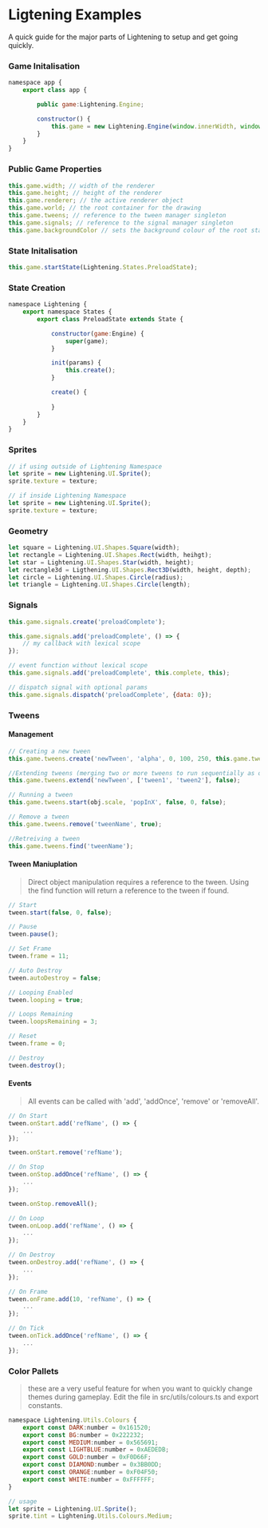 # Ligtening Examples
A quick guide for the major parts of Lightening to setup and get going quickly.

### Game Initalisation
```js
namespace app {
    export class app {

        public game:Lightening.Engine;

        constructor() {
            this.game = new Lightening.Engine(window.innerWidth, window.innerHeight);
        }
    }
}
```

### Public Game Properties
```js
this.game.width; // width of the renderer
this.game.height; // height of the renderer
this.game.renderer; // the active renderer object
this.game.world; // the root container for the drawing
this.game.tweens; // reference to the tween manager singleton
this.game.signals; // reference to the signal manager singleton
this.game.backgroundColor // sets the background colour of the root stage
```

### State Initalisation
```js
this.game.startState(Lightening.States.PreloadState);
```

### State Creation
```js
namespace Lightening {
    export namespace States {
        export class PreloadState extends State {

            constructor(game:Engine) {
                super(game);
            }

            init(params) {
                this.create();
            }

            create() {
            
            }
        }
    }
}
```

### Sprites
```js
// if using outside of Lightening Namespace
let sprite = new Lightening.UI.Sprite();
sprite.texture = texture;

// if inside Lightening Namespace
let sprite = new Lightening.UI.Sprite();
sprite.texture = texture;
```

### Geometry
```js
let square = Lightening.UI.Shapes.Square(width);
let rectangle = Lightening.UI.Shapes.Rect(width, heihgt);
let star = Lightening.UI.Shapes.Star(width, height);
let rectangle3d = Ligthening.UI.Shapes.Rect3D(width, height, depth);
let circle = Lightening.UI.Shapes.Circle(radius);
let triangle = Lightening.UI.Shapes.Circle(length);
```

### Signals
```js
this.game.signals.create('preloadComplete');

this.game.signals.add('preloadComplete', () => {
    // my callback with lexical scope
});

// event function without lexical scope
this.game.signals.add('preloadComplete', this.complete, this);

// dispatch signal with optional params
this.game.signals.dispatch('preloadComplete', {data: 0});
```

### Tweens

#### Management
```js
// Creating a new tween
this.game.tweens.create('newTween', 'alpha', 0, 100, 250, this.game.tweens.easing.easeOutExpo);

//Extending tweens (merging two or more tweens to run sequentially as one tween)
this.game.tweens.extend('newTween', ['tween1', 'tween2'], false);

// Running a tween
this.game.tweens.start(obj.scale, 'popInX', false, 0, false);

// Remove a tween
this.game.tweens.remove('tweenName', true);

//Retreiving a tween
this.game.tweens.find('tweenName');
```

#### Tween Maniuplation

> Direct object manipulation requires a reference to the tween. Using the find function will return a reference to the tween if found.

```js
// Start
tween.start(false, 0, false);

// Pause
tween.pause();

// Set Frame
tween.frame = 11;

// Auto Destroy
tween.autoDestroy = false;

// Looping Enabled
tween.looping = true;

// Loops Remaining
tween.loopsRemaining = 3;

// Reset
tween.frame = 0;

// Destroy
tween.destroy();
```

#### Events
> All events can be called with 'add', 'addOnce', 'remove' or 'removeAll'.
```js
// On Start
tween.onStart.add('refName', () => {
    ...
});

tween.onStart.remove('refName');

// On Stop
tween.onStop.addOnce('refName', () => {
    ...
});

tween.onStop.removeAll();

// On Loop
tween.onLoop.add('refName', () => {
    ...
});

// On Destroy
tween.onDestroy.add('refName', () => {
    ...
});

// On Frame
tween.onFrame.add(10, 'refName', () => {
    ...
});

// On Tick
tween.onTick.addOnce('refName', () => {
    ...
});
```

### Color Pallets
> these are a very useful feature for when you want to quickly change themes during gameplay. Edit the file in src/utils/colours.ts and export constants.

```js
namespace Lightening.Utils.Colours {
    export const DARK:number = 0x161520;
    export const BG:number = 0x222232;
    export const MEDIUM:number = 0x565691;
    export const LIGHTBLUE:number = 0xAEDEDB;
    export const GOLD:number = 0xF0D66F;
    export const DIAMOND:number = 0x3BB0DD;
    export const ORANGE:number = 0xF04F50;
    export const WHITE:number = 0xFFFFFF;
}

// usage
let sprite = Lightening.UI.Sprite();
sprite.tint = Lightening.Utils.Colours.Medium;
```

